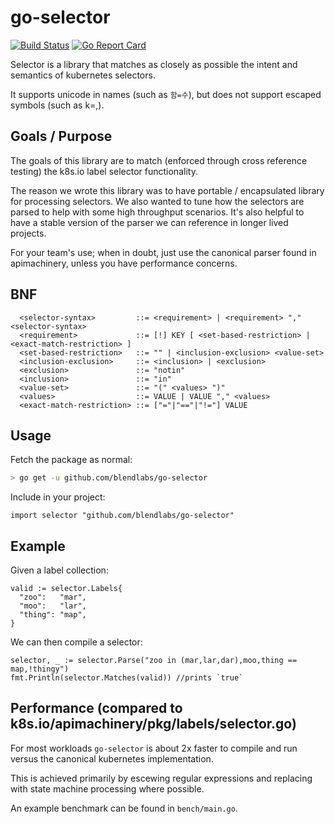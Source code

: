 go-selector
===========

[![Build Status](https://travis-ci.org/blendlabs/go-selector.svg?branch=master)](https://travis-ci.org/blendlabs/go-selector)
[![Go Report Card](https://goreportcard.com/badge/github.com/blendlabs/go-selector)](https://goreportcard.com/report/github.com/blendlabs/go-selector)

Selector is a library that matches as closely as possible the intent and semantics of kubernetes selectors.

It supports unicode in names (such as `함=수`), but does not support escaped symbols (such as k=\,).

## Goals / Purpose

The goals of this library are to match (enforced through cross reference testing) the k8s.io label selector functionality.

The reason we wrote this library was to have portable / encapsulated library for processing selectors. We also wanted to tune how
the selectors are parsed to help with some high throughput scenarios. It's also helpful to have a stable version of the parser we can reference in longer lived projects.

For your team's use; when in doubt, just use the canonical parser found in apimachinery, unless you have performance concerns.

## BNF
```
  <selector-syntax>         ::= <requirement> | <requirement> "," <selector-syntax>
  <requirement>             ::= [!] KEY [ <set-based-restriction> | <exact-match-restriction> ]
  <set-based-restriction>   ::= "" | <inclusion-exclusion> <value-set>
  <inclusion-exclusion>     ::= <inclusion> | <exclusion>
  <exclusion>               ::= "notin"
  <inclusion>               ::= "in"
  <value-set>               ::= "(" <values> ")"
  <values>                  ::= VALUE | VALUE "," <values>
  <exact-match-restriction> ::= ["="|"=="|"!="] VALUE
```

## Usage

Fetch the package as normal:
```bash
> go get -u github.com/blendlabs/go-selector
```

Include in your project:
```golang
import selector "github.com/blendlabs/go-selector"
```

## Example

Given a label collection:
```golang
valid := selector.Labels{
  "zoo":   "mar",
  "moo":   "lar",
  "thing": "map",
}
```

We can then compile a selector:

```golang
selector, _ := selector.Parse("zoo in (mar,lar,dar),moo,thing == map,!thingy")
fmt.Println(selector.Matches(valid)) //prints `true`
```

## Performance (compared to k8s.io/apimachinery/pkg/labels/selector.go)

For most workloads `go-selector` is about 2x faster to compile and run versus the canonical kubernetes implementation.

This is achieved primarily by escewing regular expressions and replacing with state machine processing where possible. 

An example benchmark can be found in `bench/main.go`.